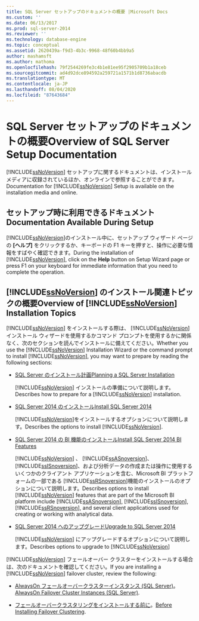 ```yaml
---
title: SQL Server セットアップのドキュメントの概要 |Microsoft Docs
ms.custom: ''
ms.date: 06/13/2017
ms.prod: sql-server-2014
ms.reviewer: ''
ms.technology: database-engine
ms.topic: conceptual
ms.assetid: 2620439a-f9d3-4b3c-9968-48f60b4bb9a5
author: mashamsft
ms.author: mathoma
ms.openlocfilehash: 79f2544269fe3c4b1e81ee95f2905709b1a18ceb
ms.sourcegitcommit: ad4d92dce894592a259721a1571b1d8736abacdb
ms.translationtype: MT
ms.contentlocale: ja-JP
ms.lasthandoff: 08/04/2020
ms.locfileid: "87643684"
---
```

# <a name="overview-of-sql-server-setup-documentation"></a><span data-ttu-id="eb66d-102">SQL Server セットアップのドキュメントの概要</span><span class="sxs-lookup"><span data-stu-id="eb66d-102">Overview of SQL Server Setup Documentation</span></span>
  <span data-ttu-id="eb66d-103">[!INCLUDE[ssNoVersion](../../includes/ssnoversion-md.md)] セットアップに関するドキュメントは、インストール メディアに収録されているほか、オンラインで参照することができます。</span><span class="sxs-lookup"><span data-stu-id="eb66d-103">Documentation for [!INCLUDE[ssNoVersion](../../includes/ssnoversion-md.md)] Setup is available on the installation media and online.</span></span>  
  
## <a name="documentation-available-during-setup"></a><span data-ttu-id="eb66d-104">セットアップ時に利用できるドキュメント</span><span class="sxs-lookup"><span data-stu-id="eb66d-104">Documentation Available During Setup</span></span>  
 <span data-ttu-id="eb66d-105">[!INCLUDE[ssNoVersion](../../includes/ssnoversion-md.md)]のインストール中に、セットアップ ウィザード ページの **[ヘルプ]** をクリックするか、キーボードの F1 キーを押すと、操作に必要な情報をすばやく確認できます。</span><span class="sxs-lookup"><span data-stu-id="eb66d-105">During the installation of [!INCLUDE[ssNoVersion](../../includes/ssnoversion-md.md)], click on the **Help** button on Setup Wizard page or press F1 on your keyboard for immediate information that you need to complete the operation.</span></span>  
  
## <a name="overview-of-ssnoversion-installation-topics"></a><span data-ttu-id="eb66d-106">[!INCLUDE[ssNoVersion](../../includes/ssnoversion-md.md)] のインストール関連トピックの概要</span><span class="sxs-lookup"><span data-stu-id="eb66d-106">Overview of [!INCLUDE[ssNoVersion](../../includes/ssnoversion-md.md)] Installation Topics</span></span>  
 <span data-ttu-id="eb66d-107">[!INCLUDE[ssNoVersion](../../includes/ssnoversion-md.md)] をインストールする際は、 [!INCLUDE[ssNoVersion](../../includes/ssnoversion-md.md)]インストール ウィザードを使用するかコマンド プロンプトを使用するかに関係なく、次のセクションを読んでインストールに備えてください。</span><span class="sxs-lookup"><span data-stu-id="eb66d-107">Whether you use the [!INCLUDE[ssNoVersion](../../includes/ssnoversion-md.md)] Installation Wizard or the command prompt to install [!INCLUDE[ssNoVersion](../../includes/ssnoversion-md.md)], you may want to prepare by reading the following sections:</span></span>  
  
-   [<span data-ttu-id="eb66d-108">SQL Server のインストール計画</span><span class="sxs-lookup"><span data-stu-id="eb66d-108">Planning a SQL Server Installation</span></span>](../../../2014/sql-server/install/planning-a-sql-server-installation.md)  
  
     <span data-ttu-id="eb66d-109">[!INCLUDE[ssNoVersion](../../includes/ssnoversion-md.md)] インストールの準備について説明します。</span><span class="sxs-lookup"><span data-stu-id="eb66d-109">Describes how to prepare for a [!INCLUDE[ssNoVersion](../../includes/ssnoversion-md.md)] installation.</span></span>  
  
-   [<span data-ttu-id="eb66d-110">SQL Server 2014 のインストール</span><span class="sxs-lookup"><span data-stu-id="eb66d-110">Install SQL Server 2014</span></span>](../../database-engine/install-windows/install-sql-server.md)  
  
     <span data-ttu-id="eb66d-111">[!INCLUDE[ssNoVersion](../../includes/ssnoversion-md.md)]をインストールするオプションについて説明します。</span><span class="sxs-lookup"><span data-stu-id="eb66d-111">Describes the options to install [!INCLUDE[ssNoVersion](../../includes/ssnoversion-md.md)].</span></span>  
  
-   [<span data-ttu-id="eb66d-112">SQL Server 2014 の BI 機能のインストール</span><span class="sxs-lookup"><span data-stu-id="eb66d-112">Install SQL Server 2014 BI Features</span></span>](install-sql-server-business-intelligence-features.md)  
  
     <span data-ttu-id="eb66d-113">[!INCLUDE[ssNoVersion](../../includes/ssnoversion-md.md)] 、 [!INCLUDE[ssASnoversion](../../includes/ssasnoversion-md.md)]、 [!INCLUDE[ssISnoversion](../../includes/ssisnoversion-md.md)]、および分析データの作成または操作に使用するいくつかのクライアント アプリケーションを含む、Microsoft BI プラットフォームの一部である [!INCLUDE[ssRSnoversion](../../includes/ssrsnoversion-md.md)]機能のインストールのオプションについて説明します。</span><span class="sxs-lookup"><span data-stu-id="eb66d-113">Describes options to install [!INCLUDE[ssNoVersion](../../includes/ssnoversion-md.md)] features that are part of the Microsoft BI platform include [!INCLUDE[ssASnoversion](../../includes/ssasnoversion-md.md)], [!INCLUDE[ssISnoversion](../../includes/ssisnoversion-md.md)], [!INCLUDE[ssRSnoversion](../../includes/ssrsnoversion-md.md)], and several client applications used for creating or working with analytical data.</span></span>  
  
-   [<span data-ttu-id="eb66d-114">SQL Server 2014 へのアップグレード</span><span class="sxs-lookup"><span data-stu-id="eb66d-114">Upgrade to SQL Server 2014</span></span>](../../database-engine/install-windows/upgrade-sql-server.md)  
  
     <span data-ttu-id="eb66d-115">[!INCLUDE[ssNoVersion](../../includes/ssnoversion-md.md)] にアップグレードするオプションについて説明します。</span><span class="sxs-lookup"><span data-stu-id="eb66d-115">Describes options to upgrade to [!INCLUDE[ssNoVersion](../../includes/ssnoversion-md.md)]</span></span>  
  
 <span data-ttu-id="eb66d-116">[!INCLUDE[ssNoVersion](../../includes/ssnoversion-md.md)] フェールオーバー クラスターをインストールする場合は、次のドキュメントを確認してください。</span><span class="sxs-lookup"><span data-stu-id="eb66d-116">If you are installing a [!INCLUDE[ssNoVersion](../../includes/ssnoversion-md.md)] failover cluster, review the following:</span></span>  
  
-   <span data-ttu-id="eb66d-117">[AlwaysOn フェールオーバークラスターインスタンス (SQL Server)](../failover-clusters/windows/always-on-failover-cluster-instances-sql-server.md)。</span><span class="sxs-lookup"><span data-stu-id="eb66d-117">[AlwaysOn Failover Cluster Instances (SQL Server)](../failover-clusters/windows/always-on-failover-cluster-instances-sql-server.md).</span></span>  
  
-   <span data-ttu-id="eb66d-118">[フェールオーバークラスタリングをインストールする前に](../failover-clusters/install/before-installing-failover-clustering.md)。</span><span class="sxs-lookup"><span data-stu-id="eb66d-118">[Before Installing Failover Clustering](../failover-clusters/install/before-installing-failover-clustering.md).</span></span>  
  
  
